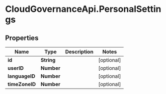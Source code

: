 # CloudGovernanceApi.PersonalSettings

## Properties

Name | Type | Description | Notes
------------ | ------------- | ------------- | -------------
**id** | **String** |  | [optional] 
**userID** | **Number** |  | [optional] 
**languageID** | **Number** |  | [optional] 
**timeZoneID** | **Number** |  | [optional] 


